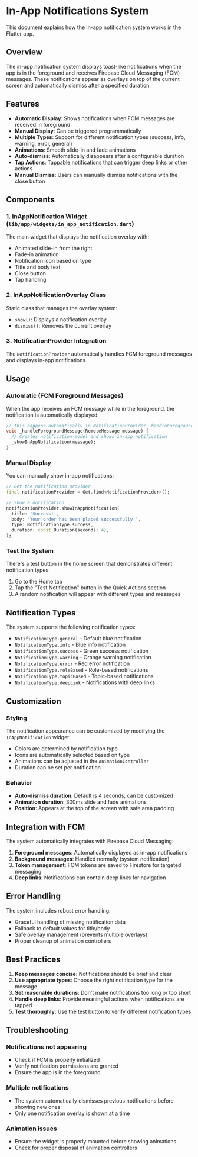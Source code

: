 # In-App Notifications System

This document explains how the in-app notification system works in the Flutter app.

## Overview

The in-app notification system displays toast-like notifications when the app is in the foreground and receives Firebase Cloud Messaging (FCM) messages. These notifications appear as overlays on top of the current screen and automatically dismiss after a specified duration.

## Features

- **Automatic Display**: Shows notifications when FCM messages are received in foreground
- **Manual Display**: Can be triggered programmatically
- **Multiple Types**: Support for different notification types (success, info, warning, error, general)
- **Animations**: Smooth slide-in and fade animations
- **Auto-dismiss**: Automatically disappears after a configurable duration
- **Tap Actions**: Tappable notifications that can trigger deep links or other actions
- **Manual Dismiss**: Users can manually dismiss notifications with the close button

## Components

### 1. InAppNotification Widget (`lib/app/widgets/in_app_notification.dart`)

The main widget that displays the notification overlay with:
- Animated slide-in from the right
- Fade-in animation
- Notification icon based on type
- Title and body text
- Close button
- Tap handling

### 2. InAppNotificationOverlay Class

Static class that manages the overlay system:
- `show()`: Displays a notification overlay
- `dismiss()`: Removes the current overlay

### 3. NotificationProvider Integration

The `NotificationProvider` automatically handles FCM foreground messages and displays in-app notifications.

## Usage

### Automatic (FCM Foreground Messages)

When the app receives an FCM message while in the foreground, the notification is automatically displayed:

```dart
// This happens automatically in NotificationProvider._handleForegroundMessage()
void _handleForegroundMessage(RemoteMessage message) {
  // Creates notification model and shows in-app notification
  _showInAppNotification(message);
}
```

### Manual Display

You can manually show in-app notifications:

```dart
// Get the notification provider
final notificationProvider = Get.find<NotificationProvider>();

// Show a notification
notificationProvider.showInAppNotification(
  title: 'Success!',
  body: 'Your order has been placed successfully.',
  type: NotificationType.success,
  duration: const Duration(seconds: 4),
);
```

### Test the System

There's a test button in the home screen that demonstrates different notification types:

1. Go to the Home tab
2. Tap the "Test Notification" button in the Quick Actions section
3. A random notification will appear with different types and messages

## Notification Types

The system supports the following notification types:

- `NotificationType.general` - Default blue notification
- `NotificationType.info` - Blue info notification
- `NotificationType.success` - Green success notification
- `NotificationType.warning` - Orange warning notification
- `NotificationType.error` - Red error notification
- `NotificationType.roleBased` - Role-based notifications
- `NotificationType.topicBased` - Topic-based notifications
- `NotificationType.deepLink` - Notifications with deep links

## Customization

### Styling

The notification appearance can be customized by modifying the `InAppNotification` widget:

- Colors are determined by notification type
- Icons are automatically selected based on type
- Animations can be adjusted in the `AnimationController`
- Duration can be set per notification

### Behavior

- **Auto-dismiss duration**: Default is 4 seconds, can be customized
- **Animation duration**: 300ms slide and fade animations
- **Position**: Appears at the top of the screen with safe area padding

## Integration with FCM

The system automatically integrates with Firebase Cloud Messaging:

1. **Foreground messages**: Automatically displayed as in-app notifications
2. **Background messages**: Handled normally (system notification)
3. **Token management**: FCM tokens are saved to Firestore for targeted messaging
4. **Deep links**: Notifications can contain deep links for navigation

## Error Handling

The system includes robust error handling:

- Graceful handling of missing notification data
- Fallback to default values for title/body
- Safe overlay management (prevents multiple overlays)
- Proper cleanup of animation controllers

## Best Practices

1. **Keep messages concise**: Notifications should be brief and clear
2. **Use appropriate types**: Choose the right notification type for the message
3. **Set reasonable durations**: Don't make notifications too long or too short
4. **Handle deep links**: Provide meaningful actions when notifications are tapped
5. **Test thoroughly**: Use the test button to verify different notification types

## Troubleshooting

### Notifications not appearing
- Check if FCM is properly initialized
- Verify notification permissions are granted
- Ensure the app is in the foreground

### Multiple notifications
- The system automatically dismisses previous notifications before showing new ones
- Only one notification overlay is shown at a time

### Animation issues
- Ensure the widget is properly mounted before showing animations
- Check for proper disposal of animation controllers

